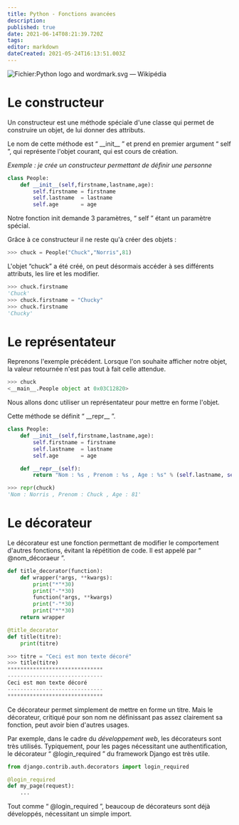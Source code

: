 ```yaml
---
title: Python - Fonctions avancées
description: 
published: true
date: 2021-06-14T08:21:39.720Z
tags: 
editor: markdown
dateCreated: 2021-05-24T16:13:51.003Z
---
```


![Fichier:Python logo and wordmark.svg — Wikipédia](https://upload.wikimedia.org/wikipedia/commons/thumb/f/f8/Python_logo_and_wordmark.svg/1200px-Python_logo_and_wordmark.svg.png)

# Le constructeur

Un constructeur est une méthode spéciale d'une classe qui permet de construire un objet, de lui donner des attributs.

Le nom de cette méthode est “ \_\_init\_\_ ” et prend en premier argument “ self ”, qui représente l'objet courant, qui est cours de création.

*Exemple : je crée un constructeur permettant de définir une personne* 

```python
class People:
    def __init__(self,firstname,lastname,age):
        self.firstname = firstname
        self.lastname  = lastname
        self.age       = age
```

Notre fonction init demande 3 paramètres, “ self ” étant un paramètre spécial. 

Grâce à ce constructeur il ne reste qu'à créer des objets : 

```python
>>> chuck = People("Chuck","Norris",81)
```

L'objet “chuck” a été créé, on peut désormais accéder à ses différents attributs, les lire et les modifier.

```python
>>> chuck.firstname
'Chuck'
>>> chuck.firstname = "Chucky"
>>> chuck.firstname
'Chucky'
```

# Le représentateur

Reprenons l'exemple précédent. Lorsque l'on souhaite afficher notre objet, la valeur retournée n'est pas tout à fait celle attendue.

```python
>>> chuck
<__main__.People object at 0x03C12820>
```

Nous allons donc utiliser un représentateur pour mettre en forme l'objet.

Cette méthode se définit “ \_\_repr\_\_ ”.

```python
class People:
    def __init__(self,firstname,lastname,age):
        self.firstname = firstname
        self.lastname  = lastname
        self.age       = age

    def __repr__(self):
        return "Nom : %s , Prenom : %s , Age : %s" % (self.lastname, self.firstname, self.age)
```

```python
>>> repr(chuck)
'Nom : Norris , Prenom : Chuck , Age : 81'
```

# Le décorateur

Le décorateur est une fonction permettant de modifier le comportement d'autres fonctions, évitant la répétition de code. Il est appelé par “ @nom\_décoraeur ”.

```python
def title_decorator(function):
    def wrapper(*args, **kwargs):
        print("*"*30)
        print("-"*30)
        function(*args, **kwargs)
        print("-"*30)
        print("*"*30)
    return wrapper

@title_decorator
def title(titre):
    print(titre)

>>> titre = "Ceci est mon texte décoré"
>>> title(titre)
******************************
------------------------------
Ceci est mon texte décoré
------------------------------
******************************
```

Ce décorateur permet simplement de mettre en forme un titre. Mais le décorateur, critiqué pour son nom ne définissant pas assez clairement sa fonction, peut avoir bien d'autres usages.

Par exemple, dans le cadre du _développement web_, les décorateurs sont très utilisés. Typiquement, pour les pages nécessitant une authentification, le décorateur “ @login\_required ” du framework Django est très utile.

```python
from django.contrib.auth.decorators import login_required

@login_required
def my_page(request):
    ...
```

Tout comme “ @login\_required ”, beaucoup de décorateurs sont déjà développés, nécessitant un simple import.